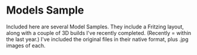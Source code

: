 Models Sample
==============

Included here are several Model Samples. They include a Fritzing layout, along with a couple of 3D builds I've recently completed. (Recently = within the last year.) I've included the original files in their native format, plus .jpg images of each.